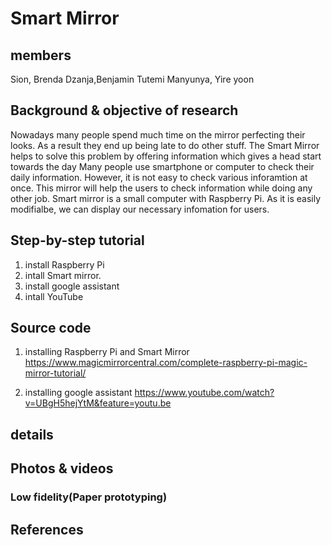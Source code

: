 # Smart Mirror

## members
Sion, Brenda Dzanja,Benjamin Tutemi Manyunya, Yire yoon

## Background & objective of research
Nowadays many people spend much time on the mirror perfecting their looks. As a result they end up being late to do other stuff. The Smart Mirror helps to solve this problem by offering information which gives a head start towards the day
Many people use smartphone or computer to check their daily information. However, it is not easy to check various inforamtion at once.
This mirror will help the users to check information while doing any other job.
Smart mirror is a small computer with Raspberry Pi. As it is easily modifialbe, we can display our necessary infomation for users.


## Step-by-step tutorial
1. install Raspberry Pi 
2. intall Smart mirror. 
3. install google assistant
4. intall YouTube

## Source code
1. installing Raspberry Pi and Smart Mirror 
https://www.magicmirrorcentral.com/complete-raspberry-pi-magic-mirror-tutorial/

2. installing google assistant
https://www.youtube.com/watch?v=UBgH5hejYtM&feature=youtu.be

## details


## Photos & videos
### Low fidelity(Paper prototyping)



## References

